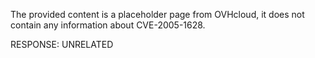 The provided content is a placeholder page from OVHcloud, it does not contain any information about CVE-2005-1628.

RESPONSE: UNRELATED